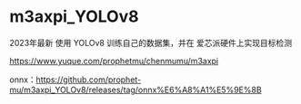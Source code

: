 # m3axpi_YOLOv8
2023年最新 使用 YOLOv8 训练自己的数据集，并在 爱芯派硬件上实现目标检测 

https://www.yuque.com/prophetmu/chenmumu/m3axpi

onnx：https://github.com/prophet-mu/m3axpi_YOLOv8/releases/tag/onnx%E6%A8%A1%E5%9E%8B

